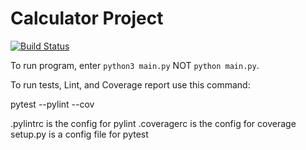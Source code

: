# Calculator Project
[![Build Status](https://app.travis-ci.com/ccorprew22/calc2.svg?branch=main)](https://app.travis-ci.com/ccorprew22/calc2)

To run program, enter `python3 main.py` NOT `python main.py`.

To run tests, Lint, and Coverage report use this command:

pytest  --pylint --cov

.pylintrc is the config for pylint
.coveragerc is the config for coverage
setup.py is a config file for pytest
